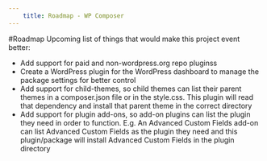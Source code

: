 ```yaml
---
    title: Roadmap - WP Composer
---
```

#Roadmap
Upcoming list of things that would make this project event better:
* Add support for paid and non-wordpress.org repo pluginss
* Create a WordPress plugin for the WordPress dashboard to manage the package settings for better control
* Add support for child-themes, so child themes can list their parent themes in a composer.json file or in the style.css. This plugin will read that dependency and install that parent theme in the correct directory
* Add support for plugin add-ons, so add-on plugins can list the plugin they need in order to function. E.g. An Advanced Custom Fields add-on can list Advanced Custom Fields as the plugin they need and this plugin/package will install Advanced Custom Fields in the plugin directory